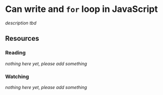 # Can write and `for` loop in JavaScript
_description tbd_
## Resources
### Reading
_nothing here yet, please add something_
### Watching
_nothing here yet, please add something_
